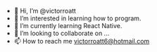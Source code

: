 - 👋 Hi, I’m @victorroatt
- 👀 I’m interested in learning how to program.
- 🌱 I’m currently learning React Native.
- 💞️ I’m looking to collaborate on ...
- 📫 How to reach me victorroatt6@hotmail.com

<!---
victorroatt/victorroatt is a ✨ special ✨ repository because its `README.md` (this file) appears on your GitHub profile.
You can click the Preview link to take a look at your changes.
--->
